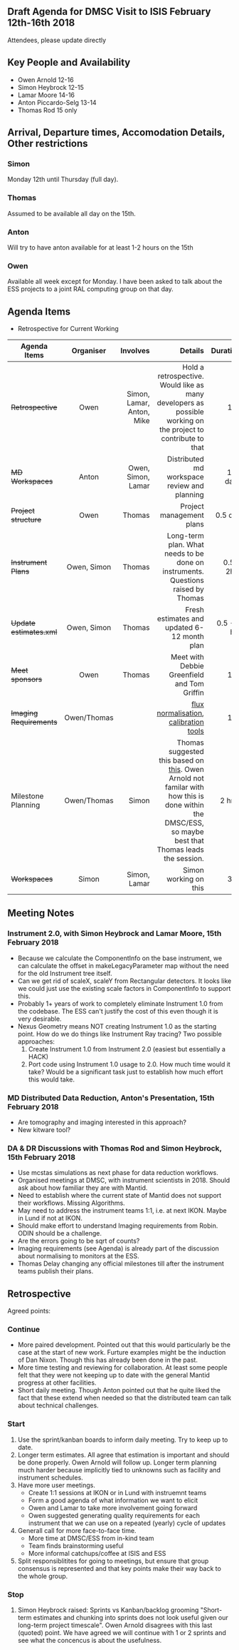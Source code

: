 ## Draft Agenda for DMSC Visit to ISIS February 12th-16th 2018

Attendees, please update directly

## Key People and Availability
* Owen Arnold 12-16
* Simon Heybrock 12-15
* Lamar Moore 14-16
* Anton Piccardo-Selg 13-14
* Thomas Rod 15 only

## Arrival, Departure times, Accomodation Details, Other restrictions

### Simon 
Monday 12th until Thursday (full day).
### Thomas
Assumed to be available all day on the 15th.
### Anton
Will try to have anton available for at least 1-2 hours on the 15th
### Owen
Available all week except for Monday. I have been asked to talk about the ESS projects to a joint RAL computing group on that day.


## Agenda Items
* Retrospective for Current Working 

| Agenda Items        | Organiser           | Involves  | Details  | Duration | Date & Time | 
| ------------- |:-------------:| -----:|---------:| ---------:| ---------:|
| ~~Retrospective~~      | Owen | Simon, Lamar, Anton, Mike | Hold a retrospective. Would like as many developers as possible working on the project to contribute to that | 1 hr | 14th 13:00 |
| ~~MD Workspaces~~ | Anton   |  Owen, Simon, Lamar | Distributed md workspace review and planning | 1-2 days | 14th |
| ~~Project structure~~ | Owen   |  Thomas | Project management plans | 0.5 day | PM 15th |
| ~~Instrument Plans~~ | Owen, Simon   |  Thomas | Long-term plan. What needs to be done on instruments. Questions raised by Thomas | 0.5 - 2hrs | AM 15th |
| ~~Update estimates.xml~~ | Owen, Simon   | Thomas | Fresh estimates and updated 6-12 month plan | 0.5 - 1 hrs  | AM 15th |
| ~~Meet sponsors~~ | Owen   |  Thomas | Meet with Debbie Greenfield and Tom Griffin | 1 hr | 11:00-12:00 15th |
| ~~Imaging Requirements~~ | Owen/Thomas   |   | [flux normalisation](https://confluence.esss.lu.se/display/DAM/Imaging+-+Flux+normalisation), [calibration tools](https://confluence.esss.lu.se/display/DAM/Imaging+-+Calibration+tools) | 1 hr | 15th |
| Milestone Planning | Owen/Thomas | Simon | Thomas suggested this based on [this](https://confluence.esss.lu.se/display/DMSC/Overview+of+Milestones). Owen Arnold not familar with how this is done within the DMSC/ESS, so maybe best that Thomas leads the session. | 2 hrs? | PM 15th |
| ~~Workspaces~~      | Simon | Simon, Lamar| Simon working on this | 3 hr | 14th 13:00 |

## Meeting Notes

### Instrument 2.0, with Simon Heybrock and Lamar Moore, 15th February 2018

- Because we calculate the ComponentInfo on the base instrument, we can calculate the offset in makeLegacyParameter map without the need for the old Instrument tree itself.
- Can we get rid of scaleX, scaleY from Rectangular detectors. It looks like we could just use the existing scale factors in ComponentInfo to support this.
- Probably 1+ years of work to completely eliminate Instrument 1.0 from the codebase. The ESS can't justify the cost of this even though it is very desirable.
- Nexus Geometry means NOT creating Instrument 1.0 as the starting point. How do we do things like Instrument Ray tracing? Two possible approaches:
  1. Create Instrument 1.0 from Instrument 2.0 (easiest but essentially a HACK)
  1. Port code using Instrument 1.0 usage to 2.0. How much time would it take? Would be a significant task just to establish how much effort this would take.

### MD Distributed Data Reduction, Anton's Presentation, 15th February 2018

- Are tomography and imaging interested in this approach?
- New kitware tool?

### DA & DR Discussions with Thomas Rod and Simon Heybrock, 15th February 2018

- Use mcstas simulations as next phase for data reduction workflows. 
- Organised meetings at DMSC, with instrument scientists in 2018. Should ask about how familiar they are with Mantid.
- Need to establish where the current state of Mantid does not support their workflows. Missing Algorithms.
- May need to address the instrument teams 1:1, i.e. at next IKON. Maybe in Lund if not at IKON.
- Should make effort to understand Imaging requirements from Robin. ODIN should be a challenge.
- Are the errors going to be sqrt of counts?
- Imaging requirements (see Agenda) is already part of the discussion about normalising to monitors at the ESS.
- Thomas Delay changing any official milestones till after the instrument teams publish their plans.

## Retrospective 

Agreed points:

### Continue

* More paired development. Pointed out that this would particularly be the case at the start of new work. Furture examples might be the induction of Dan Nixon. Though this has already been done in the past.
* More time testing and reviewing for collaboration. At least some people felt that they were not keeping up to date with the general Mantid progress at other facilities.
* Short daily meeting. Though Anton pointed out that he quite liked the fact that these extend when needed so that the distributed team can talk about technical challenges.

### Start

1. Use the sprint/kanban boards to inform daily meeting. Try to keep up to date.
1. Longer term estimates. All agree that estimation is important and should be done properly. Owen Arnold will follow up. Longer term planning much harder because implicitly tied to unknowns such as facility and instrument schedules.
1. Have more user meetings. 
    * Create 1:1 sessions at IKON or in Lund with instruemnt teams
    * Form a good agenda of what information we want to elicit
    * Owen and Lamar to take more involvement going forward
    * Owen suggested generating quality requirements for each instrument that we can use on a repeated (yearly) cycle of updates
1. Generall call for more face-to-face time.
    * More time at DMSC/ESS from in-kind team
    * Team finds brainstorming useful
    * More informal catchups/coffee at ISIS and ESS
1. Split responsiblitites for going to meetings, but ensure that group consensus is represented and that key points make their way back to the whole group.

### Stop

1. Simon Heybrock raised: Sprints vs Kanban/backlog grooming "Short-term estimates and chunking into sprints does not look useful given our long-term project timescale". Owen Arnold disagrees with this last (quoted) point. We have agreed we will continue with 1 or 2 sprints and see what the concencus is about the usefulness.
